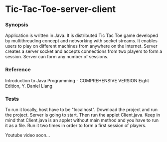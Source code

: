 # Tic-Tac-Toe-server-client

<h3>Synopsis </h3>
<p>Application is written in Java. It is distributed Tic Tac Toe game developed by multithreading concept and networking with socket streams. It enables users to play on different machines from anywhere on the Internet. Server creates a server socket and accepts connections from two players to form a session. Server can form any number of sessions.</p>

<h3>Reference </h3>
<p>Introduction to Java Programming - COMPREHENSIVE VERSION Eight Edition, Y. Daniel Liang</p>

<h3>Tests </h3>
<p>To run it locally, host have to be "localhost". Download the project and run the project. Server is going to start. Then run the applet Client.java. Keep in mind that Client.java is an applet without main method and you have to run it as a file. Run it two times in order to form a first session of players.</p>
<p>Youtube video soon... </p>
